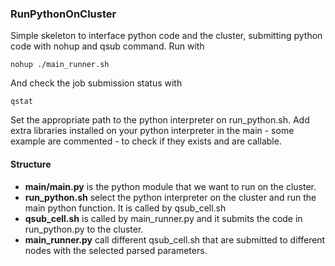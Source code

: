 ### RunPythonOnCluster

Simple skeleton to interface python code and the cluster, submitting python code with nohup and qsub command.
Run with 
```
nohup ./main_runner.sh
```
And check the job submission status with  
```
qstat
```
Set the appropriate path to the python interpreter on run_python.sh.
Add extra libraries installed on your python interpreter in the main - some example are 
commented - to check if they exists and are callable.

#### Structure
+ **main/main.py** is the python module that we want to run on the cluster.
+ **run_python.sh** select the python interpreter on the cluster and run the main python function. 
It is called by qsub_cell.sh
+ **qsub_cell.sh** is called by main_runner.py and it submits the code in run_python.py to the cluster.
+ **main_runner.py** call different qsub_cell.sh that are submitted to different nodes with the selected parsed parameters.



